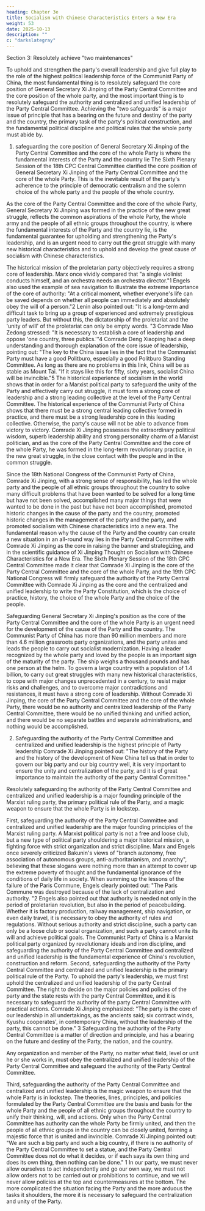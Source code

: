 ```yaml
---
heading: Chapter 3e
title: Socialism with Chinese Characteristics Enters a New Era
weight: 53
date: 2025-10-13
description: ""
c: "darkslategray"
---
```


Section 3: Resolutely achieve "two maintenances"

To uphold and strengthen the party's overall leadership and give full play to the role of the highest
political leadership force of the Communist Party of China, the most fundamental thing is to
resolutely safeguard the core position of General Secretary Xi Jinping of the Party Central
Committee and the core position of the whole party, and the most important thing is to resolutely
safeguard the authority and centralized and unified leadership of the Party Central Committee.
Achieving the "two safeguards" is a major issue of principle that has a bearing on the future and
destiny of the party and the country, the primary task of the party's political construction, and the
fundamental political discipline and political rules that the whole party must abide by.

1. safeguarding the core position of General Secretary Xi Jinping of the Party Central Committee and the core of the whole Party is where the fundamental interests of the Party and the country lie The Sixth Plenary Session of the 18th CPC Central Committee clarified the core position of General
Secretary Xi Jinping of the Party Central Committee and the core of the whole Party. This is the
inevitable result of the party's adherence to the principle of democratic centralism and the solemn
choice of the whole party and the people of the whole country.

As the core of the Party Central Committee and the core of the whole Party, General Secretary Xi
Jinping was formed in the practice of the new great struggle, reflects the common aspirations of the
whole Party, the whole army and the people of all ethnic groups throughout the country, is where
the fundamental interests of the Party and the country lie, is the fundamental guarantee for upholding
and strengthening the Party's leadership, and is an urgent need to carry out the great struggle with
many new historical characteristics and to uphold and develop the great cause of socialism with
Chinese characteristics.

The historical mission of the proletarian party objectively requires a strong core of leadership. Marx
once vividly compared that "a single violinist conducts himself, and an orchestra needs an orchestra
director."1 Engels also used the example of sea navigation to illustrate the extreme importance of
the core of authority: "At a critical moment, whether everyone's life can be saved depends on
whether all people can immediately and absolutely obey the will of a person."2 Lenin also pointed
out: "It is a long-term and difficult task to bring up a group of experienced and extremely prestigious
party leaders. But without this, the dictatorship of the proletariat and the 'unity of will' of the
proletariat can only be empty words. "3 Comrade Mao Zedong stressed: "It is necessary to establish
a core of leadership and oppose 'one country, three publics.'"4 Comrade Deng Xiaoping had a deep
understanding and thorough explanation of the core issue of leadership, pointing out: "The key to
the China issue lies in the fact that the Communist Party must have a good Politburo, especially a
good Politburo Standing Committee. As long as there are no problems in this link, China will be as
stable as Mount Tai. "If it stays like this for fifty, sixty years, socialist China will be invincible."5
The historical experience of socialism in the world shows that in order for a Marxist political party
to safeguard the unity of the Party and effectively carry out struggle, it must form a strong core of
leadership and a strong leading collective at the level of the Party Central Committee. The historical
experience of the Communist Party of China shows that there must be a strong central leading
collective formed in practice, and there must be a strong leadership core in this leading collective.
Otherwise, the party's cause will not be able to advance from victory to victory.
Comrade Xi Jinping possesses the extraordinary political wisdom, superb leadership ability and
strong personality charm of a Marxist politician, and as the core of the Party Central Committee and
the core of the whole Party, he was formed in the long-term revolutionary practice, in the new great
struggle, in the close contact with the people and in the common struggle.

Since the 18th National Congress of the Communist Party of China, Comrade Xi Jinping, with a
strong sense of responsibility, has led the whole party and the people of all ethnic groups throughout
the country to solve many difficult problems that have been wanted to be solved for a long time but
have not been solved, accomplished many major things that were wanted to be done in the past but
have not been accomplished, promoted historic changes in the cause of the party and the country,
promoted historic changes in the management of the party and the party, and promoted socialism
with Chinese characteristics into a new era. The fundamental reason why the cause of the Party and
the country can create a new situation in an all-round way lies in the Party Central Committee with
Comrade Xi Jinping as the core in raising the banner and strategizing, and in the scientific guidance
of Xi Jinping Thought on Socialism with Chinese Characteristics for a New Era. The Sixth Plenary
Session of the 18th CPC Central Committee made it clear that Comrade Xi Jinping is the core of the
Party Central Committee and the core of the whole Party, and the 19th CPC National Congress will
firmly safeguard the authority of the Party Central Committee with Comrade Xi Jinping as the core
and the centralized and unified leadership to write the Party Constitution, which is the choice of
practice, history, the choice of the whole Party and the choice of the people.

Safeguarding General Secretary Xi Jinping's position as the core of the Party Central Committee
and the core of the whole Party is an urgent need for the development of the cause of the Party and
the country. The Communist Party of China has more than 90 million members and more than 4.6
million grassroots party organizations, and the party unites and leads the people to carry out socialist
modernization. Having a leader recognized by the whole party and loved by the people is an
important sign of the maturity of the party. The ship weighs a thousand pounds and has one person
at the helm. To govern a large country with a population of 1.4 billion, to carry out great struggles
with many new historical characteristics, to cope with major changes unprecedented in a century, to
resist major risks and challenges, and to overcome major contradictions and resistances, it must have
a strong core of leadership. Without Comrade Xi Jinping, the core of the Party Central Committee
and the core of the whole Party, there would be no authority and centralized leadership of the Party
Central Committee, there would be no unified thinking and unified action, and there would be no
separate battles and separate administrations, and nothing would be accomplished.

2. Safeguarding the authority of the Party Central Committee and centralized and unified leadership is the highest principle of Party leadership Comrade Xi Jinping pointed out: "The history of the Party and the history of the development of
New China tell us that in order to govern our big party and our big country well, it is very important
to ensure the unity and centralization of the party, and it is of great importance to maintain the
authority of the party Central Committee."

Resolutely safeguarding the authority of the Party Central Committee and centralized and unified
leadership is a major founding principle of the Marxist ruling party, the primary political rule of the
Party, and a magic weapon to ensure that the whole Party is in lockstep.

First, safeguarding the authority of the Party Central Committee and centralized and unified
leadership are the major founding principles of the Marxist ruling party. A Marxist political party is
not a free and loose club, but a new type of political party shouldering a major historical mission, a
fighting force with strict organization and strict discipline. Marx and Engels once severely criticized
Bakunin's views of "branch autonomy, free association of autonomous groups, anti-authoritarianism,
and anarchy", believing that these slogans were nothing more than an attempt to cover up the
extreme poverty of thought and the fundamental ignorance of the conditions of daily life in society.
When summing up the lessons of the failure of the Paris Commune, Engels clearly pointed out: "The
Paris Commune was destroyed because of the lack of centralization and authority. "2 Engels also
pointed out that authority is needed not only in the period of proletarian revolution, but also in the
period of peacebuilding. Whether it is factory production, railway management, ship navigation, or
even daily travel, it is necessary to obey the authority of rules and regulations. Without serious
authority and strict discipline, such a party can only be a loose club or social organization, and such
a party cannot unite its will and achieve political goals. The Communist Party of China is a Marxist
political party organized by revolutionary ideals and iron discipline, and safeguarding the authority
of the Party Central Committee and centralized and unified leadership is the fundamental experience
of China's revolution, construction and reform.
Second, safeguarding the authority of the Party Central Committee and centralized and unified
leadership is the primary political rule of the Party. To uphold the party's leadership, we must first
uphold the centralized and unified leadership of the party Central Committee. The right to decide
on the major policies and policies of the party and the state rests with the party Central Committee,
and it is necessary to safeguard the authority of the party Central Committee with practical actions.
Comrade Xi Jinping emphasized: "The party is the core of our leadership in all undertakings, as the
ancients said; six contract winds, Kyushu cooperates', in contemporary China, without the
leadership of the party, this cannot be done." 3 Safeguarding the authority of the Party Central
Committee is a matter of direction and principle, and has a bearing on the future and destiny of the
Party, the nation, and the country.

Any organization and member of the Party, no matter what field, level or unit he or she works in,
must obey the centralized and unified leadership of the Party Central Committee and safeguard the
authority of the Party Central Committee.

Third, safeguarding the authority of the Party Central Committee and centralized and unified
leadership is the magic weapon to ensure that the whole Party is in lockstep. The theories, lines,
principles, and policies formulated by the Party Central Committee are the basis and basis for the
whole Party and the people of all ethnic groups throughout the country to unify their thinking, will,
and actions. Only when the Party Central Committee has authority can the whole Party be firmly
united, and then the people of all ethnic groups in the country can be closely united, forming a
majestic force that is united and invincible. Comrade Xi Jinping pointed out: "We are such a big
party and such a big country, if there is no authority of the Party Central Committee to set a statue,
and the Party Central Committee does not do what it decides, or if each says its own thing and does
its own thing, then nothing can be done." 1 In our party, we must never allow ourselves to act
independently and go our own way, we must not allow orders not to be carried out or prohibitions
to continue, and we will never allow policies at the top and countermeasures at the bottom. The
more complicated the situation facing the Party and the more arduous the tasks it shoulders, the
more it is necessary to safeguard the centralization and unity of the Party.

